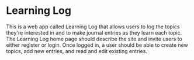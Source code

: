# Learning Log

This is a web app called Learning Log that allows users to log the topics they're interested in and to make journal entries as they learn each topic.  The Learning Log home page should describe the site and invite users to either register or login.  Once logged in, a user should be able to create new topics, add new entries, and read and edit existing entries.
